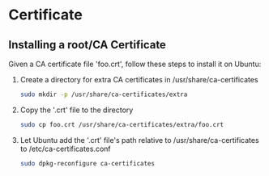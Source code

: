 # Certificate

## Installing a root/CA Certificate

Given a CA certificate file 'foo.crt', follow these steps to install it on Ubuntu:

1. Create a directory for extra CA certificates in /usr/share/ca-certificates

    ```sh
    sudo mkdir -p /usr/share/ca-certificates/extra
    ```

2. Copy the '.crt' file to the directory

    ```sh
    sudo cp foo.crt /usr/share/ca-certificates/extra/foo.crt
    ```

3. Let Ubuntu add the '.crt' file's path relative to /usr/share/ca-certificates to /etc/ca-certificates.conf

    ```sh
    sudo dpkg-reconfigure ca-certificates
    ```
